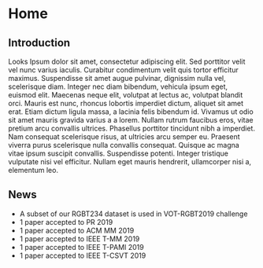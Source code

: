 # Home

## Introduction
Looks Ipsum dolor sit amet, consectetur adipiscing elit. Sed porttitor velit vel nunc varius iaculis. Curabitur condimentum velit quis tortor efficitur maximus. Suspendisse sit amet augue pulvinar, dignissim nulla vel, scelerisque diam. Integer nec diam bibendum, vehicula ipsum eget, euismod elit. Maecenas neque elit, volutpat at lectus ac, volutpat blandit orci. Mauris est nunc, rhoncus lobortis imperdiet dictum, aliquet sit amet erat. Etiam dictum ligula massa, a lacinia felis bibendum id. Vivamus ut odio sit amet mauris gravida varius a a lorem. Nullam rutrum faucibus eros, vitae pretium arcu convallis ultrices. Phasellus porttitor tincidunt nibh a imperdiet. Nam consequat scelerisque risus, at ultricies arcu semper eu. Praesent viverra purus scelerisque nulla convallis consequat. Quisque ac magna vitae ipsum suscipit convallis. Suspendisse potenti. Integer tristique vulputate nisi vel efficitur. Nullam eget mauris hendrerit, ullamcorper nisi a, elementum leo.

## News
- A subset of our RGBT234 dataset is used in VOT-RGBT2019 challenge
- 1 paper accepted to PR 2019
- 1 paper accepted to ACM MM 2019
- 1 paper accepted to IEEE T-MM 2019
- 1 paper accepted to IEEE T-PAMI 2019
- 1 paper accepted to IEEE T-CSVT 2019
